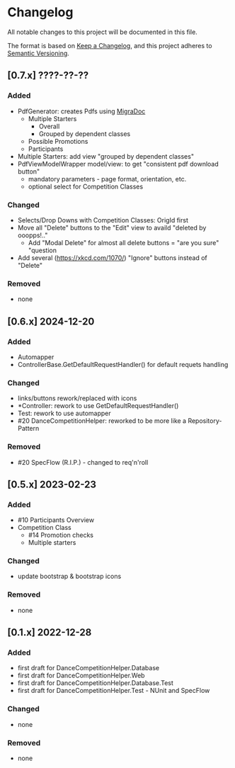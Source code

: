 # Changelog

All notable changes to this project will be documented in this file.

The format is based on [Keep a Changelog](https://keepachangelog.com/en/1.1.0/),
and this project adheres to [Semantic Versioning](https://semver.org/spec/v2.0.0.html).

## [0.7.x] ????-??-??

### Added

- PdfGenerator: creates Pdfs using [MigraDoc](https://docs.pdfsharp.net/)
    - Multiple Starters
        - Overall
        - Grouped by dependent classes
    - Possible Promotions
    - Participants
- Multiple Starters: add view "grouped by dependent classes"
- PdfViewModelWrapper model/view: to get "consistent pdf download button" 
    - mandatory parameters - page format, orientation, etc.
    - optional select for Competition Classes


### Changed

- Selects/Drop Downs with Competition Classes: OrigId first
- Move all "Delete" buttons to the "Edit" view to availd "deleted by ooopps!.."
    - Add "Modal Delete" for almost all delete buttons = "are you sure" "question
- Add several (https://xkcd.com/1070/) "Ignore" buttons instead of "Delete"


### Removed

- none


## [0.6.x] 2024-12-20

### Added

- Automapper
- ControllerBase.GetDefaultRequestHandler() for default requets handling

### Changed

- links/buttons rework/replaced with icons 
- *Controller: rework to use GetDefaultRequestHandler()
- Test: rework to use automapper
- #20 DanceCompetitionHelper: reworked to be more like a Repository-Pattern

### Removed

- #20 SpecFlow (R.I.P.) - changed to req'n'roll


## [0.5.x] 2023-02-23

### Added

- #10 Participants Overview
- Competition Class
    - #14 Promotion checks
    - Multiple starters

### Changed

- update bootstrap & bootstrap icons

### Removed

- none


## [0.1.x] 2022-12-28

### Added

- first draft for DanceCompetitionHelper.Database 
- first draft for DanceCompetitionHelper.Web
- first draft for DanceCompetitionHelper.Database.Test
- first draft for DanceCompetitionHelper.Test - NUnit and SpecFlow

### Changed

- none

### Removed

- none

